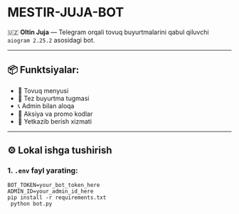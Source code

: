 # MESTIR-JUJA-BOT 
🇺🇿 **Oltin Juja** — Telegram orqali tovuq buyurtmalarini qabul qiluvchi `aiogram 2.25.2` asosidagi bot.

---

## 📦 Funktsiyalar:

- 🍗 Tovuq menyusi  
- 🛒 Tez buyurtma tugmasi  
- 📞 Admin bilan aloqa  
- 🏡 Aksiya va promo kodlar  
- 🚚 Yetkazib berish xizmati  

---

## ⚙️ Lokal ishga tushirish

### 1. `.env` fayl yarating:
```env
BOT_TOKEN=your_bot_token_here
ADMIN_ID=your_admin_id_here                                                                                                                                    pip install -r requirements.txt
 python bot.py
 
